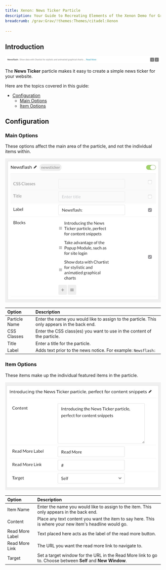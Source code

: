 ```yaml
---
title: Xenon: News Ticker Particle
description: Your Guide to Recreating Elements of the Xenon Demo for Grav
breadcrumb: /grav:Grav/!themes:Themes/citadel:Xenon

---
```


## Introduction

![](assets/particle_newsticker1.jpeg)

The **News Ticker** particle makes it easy to create a simple news ticker for your website.

Here are the topics covered in this guide:

* [Configuration](#configuration)
    - [Main Options](#main-options)
    - [Item Options](#item-options)

## Configuration

### Main Options 

These options affect the main area of the particle, and not the individual items within.

![](assets/particle_newsticker2.jpeg)

| Option        | Description                                                                                 |
| :-----        | :-----                                                                                      |
| Particle Name | Enter the name you would like to assign to the particle. This only appears in the back end. |
| CSS Classes   | Enter the CSS class(es) you want to use in the content of the particle.                     |
| Title         | Enter a title for the particle.                                                             |
| Label         | Adds text prior to the news notice. For example: `Newsflash:`                               |


### Item Options

These items make up the individual featured items in the particle.

![](assets/particle_newsticker3.jpeg)

| Option          | Description                                                                                                 |
| :-----          | :-----                                                                                                      |
| Item Name       | Enter the name you would like to assign to the item. This only appears in the back end.                     |
| Content         | Place any text content you want the item to say here. This is where your new item's headline would go.      |
| Read More Label | Text placed here acts as the label of the read more button.                                                 |
| Read More Link  | The URL you want the read more link to navigate to.                                                         |
| Target          | Set a target window for the URL in the Read More link to go to. Choose between **Self** and **New Window**. |
